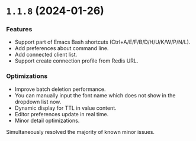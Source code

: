 # `1.1.8` (2024-01-26)

### Features

* Support part of Emacs Bash shortcuts (Ctrl+A/E/F/B/D/H/U/K/W/P/N/L).
* Add preferences about command line.
* Add connected client list.
* Support create connection profile from Redis URL.

### Optimizations

* Improve batch deletion performance.
* You can manually input the font name which does not show in the dropdown list now.
* Dynamic display for TTL in value content.
* Editor preferences update in real time.
* Minor detail optimizations.

Simultaneously resolved the majority of known minor issues.
